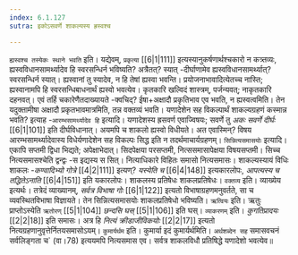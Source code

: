 ```yaml
---
index: 6.1.127
sutra: इकोऽसवर्णे शाकल्यस्य ह्रस्वश्च

---
```

   `ह्यस्वश्च तस्येकः स्थाने भवति` इति। यद्येवम्, `प्रकृत्या`  [[6|1|111]]  इत्यस्यानुकर्षणार्थश्चकारो न कत्र्तव्यः, ह्यस्वविधानसामर्थ्यादेव हि स्वरसन्धिर्न भविष्यति? अत्रैतत्? स्यात् -दीर्घाणामेव ह्यस्वविधानसामर्थ्यात्? स्वरसन्धिर्न स्यात्। ह्यस्वानां तु स्यादेव, न हि तेषां ह्यस्वा भवन्ति। प्रयोजनाभावादित्येतच्च नास्ति; ह्यस्वानामपि हि स्वरसन्धिबाधनार्थं ह्यस्वो भवत्येव। कृतकारि खल्विदं शास्त्रम्, पर्जन्यवत्; नाकृतकारि दहनवत्। एवं तर्हि चकारेणैतदाख्यायते -क्वचिद्? ईषा+अक्षादौ प्रकृतिभाव एव भवति, न ह्यस्वत्वमिति। तेन यदुक्तामीषा अक्षादौ प्रकृतभावमात्रमिति, तन्न वक्तव्यं भवति। यणादेशेन सह विकल्पार्थं शाकल्यग्रहणं कस्मान्न भवति? इत्याह -`आरम्भसामर्थ्यादेव हि` इत्यादि। यणादेशस्य ह्रसवर्ण एवाज्विषयः; सवर्णे तु _अकः सवर्णे दीर्घः_ [[6|1|101]]  इति दीर्घविधानात्। अयमपि च शाकलो ह्यस्वो विधीयते। अत एवास्मिन्? विषय आरम्भसामर्थ्यादेवास्य विधेर्यणादेशेन सह विकल्पः सिद्ध इति न तदर्थमाचार्यग्रहणम्। `सिन्नित्यसमासयोः` इत्यादि। एकापि सप्तमी द्विधा भिद्यते; अपेक्षाभेदात्। सिदपेक्षया परसप्तमी, नित्ससमासापेक्षया विषयसप्तमी। सिच्च नित्यसमासश्चेति द्वन्द्वः -स इद्यस्य स सित्। नित्याधिकारे विहितः समासो नित्यसमासः। शाकल्यस्यायं विधिः शाकलः -_कण्वादिभ्यो गोत्रे_ [[4|2|111]]  इत्यण्? _यस्येति च_ [[6|4|148]]  इत्यकारलोपः, _आपत्यस्य च तद्धितेऽनाति_ [[6|4|151]]  इति यकारलोपः। शाकलस्य प्रतिषेधः शाकलप्रतिषेधः। `वक्तव्य` इति। व्याख्येय इत्यर्थः। तत्रेदं व्याख्यानम्, _सर्वत्र विभाषा गोः_ [[6|1|122]]  इत्यतो विभाषाग्रहणमनुवर्तते, सा च व्यवस्थितविभाषा विज्ञायते। तेन सिन्नित्यसमासयोः शाकलप्रतिषेधो भविष्यति। `ऋत्वियः` इति। ऋतुः प्राप्तोऽस्येति `ऋतोरण्`  [[5|1|104]]  _छन्दसि घस्_ [[5|1|106]]  इति घस्। `व्याकरणम्` इति। _कुगतिप्रादयः_ [[2|2|18]]  इति समासः। अत्र हि _नित्यं क्रीडाजीविकयोः_ [[2|2|17]]  इत्यतो नित्यग्रहणानुवृत्तेर्नितयसमासोऽयम्। `कुमार्यर्थम` इति। कुमार्या इदं कुमार्यर्थमिति। `अर्थशब्देन सह` समासवचनं सर्वलिङ्गता च` (वा।78) इत्ययमपि नित्यसमास एव। सर्वत्र शाकलविधौ प्रतिषिद्धे यणादेशो भवत्येव॥